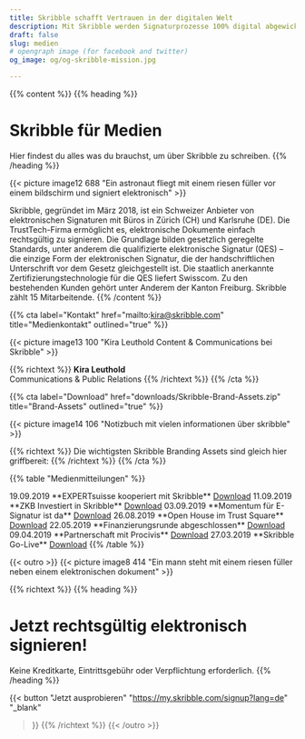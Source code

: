 ```yaml
---
title: Skribble schafft Vertrauen in der digitalen Welt
description: Mit Skribble werden Signaturprozesse 100% digital abgewickelt, basierend auf der qualifizierten elektronischen Signatur “QES” - die e-Unterschrift, die vor Schweizer und EU Gesetz der handschriftlichen Unterschrift gleichgestellt ist.
draft: false
slug: medien
# opengraph image (for facebook and twitter)
og_image: og/og-skribble-mission.jpg

---
```


{{% content %}}
{{% heading %}}
# Skribble für Medien
Hier findest du alles was du brauchst, um über Skribble zu schreiben.
{{% /heading %}}

{{< picture image12 688 "Ein astronaut fliegt mit einem riesen füller vor einem bildschirm und signiert elektronisch" >}}

Skribble, gegründet im März 2018, ist ein Schweizer Anbieter von elektronischen Signaturen mit Büros in Zürich (CH) und Karlsruhe (DE). Die TrustTech-Firma ermöglicht es, elektronische Dokumente einfach rechtsgültig zu signieren. Die Grundlage bilden gesetzlich geregelte Standards, unter anderem die qualifizierte elektronische Signatur (QES) – die einzige Form der elektronischen Signatur, die der handschriftlichen Unterschrift vor dem Gesetz gleichgestellt ist. Die staatlich anerkannte Zertifizierungstechnologie für die QES liefert Swisscom. Zu den bestehenden Kunden gehört unter Anderem der Kanton Freiburg. Skribble zählt 15 Mitarbeitende.
{{% /content %}}

{{% cta
  label="Kontakt"
  href="mailto:kira@skribble.com"
  title="Medienkontakt"
  outlined="true"
%}}

{{< picture image13 100 "Kira Leuthold Content & Communications bei Skribble" >}}

{{% richtext %}}
**Kira Leuthold**<br>
Communications & Public Relations
{{% /richtext %}}
{{% /cta %}}

{{% cta
  label="Download"
  href="downloads/Skribble-Brand-Assets.zip"
  title="Brand-Assets"
  outlined="true"
%}}

{{< picture image14 106 "Notizbuch mit vielen informationen über skribble" >}}

{{% richtext %}}
Die wichtigsten Skribble Branding Assets sind gleich hier griffbereit:
{{% /richtext %}}
{{% /cta %}}

{{% table "Medienmitteilungen" %}}
<tr>
  <td>19.09.2019</td>
  <td>**EXPERTsuisse kooperiert mit Skribble**</td>
  <td>
    <a href="downloads/20190919-Medienmitteilung-EXPERTsuisse-kooperiert-mit-Skribble.pdf" target="_blank">Download</a>
  </td>
</tr>
<tr>
  <td>11.09.2019</td>
  <td>**ZKB Investiert in Skribble**</td>
  <td>
    <a href="downloads/20190911-Medienmitteilung-ZKB-investiert-in-Skribble.pdf" target="_blank">Download</a>
  </td>
</tr>
<tr>
  <td>03.09.2019</td>
  <td>**Momentum für E-Signatur ist da**</td>
  <td>
    <a href="downloads/20190903-Das-Momentum-für-die-elektronische-Signatur-ist-da.pdf" target="_blank">Download</a>
  </td>
</tr>
<tr>
  <td>26.08.2019</td>
  <td>**Open House im Trust Square**</td>
  <td>
    <a href="downloads/20190826-Digitaltag-im-Trust-Square-mit-Skribble.pdf" target="_blank">Download</a>
  </td>
</tr>
<tr>
  <td>22.05.2019</td>
  <td>**Finanzierungsrunde abgeschlossen**</td>
  <td>
    <a href="downloads/20190522-medienmitteilung-skribble-abschluss-finanzierungsrunde.pdf" target="_blank">Download</a>
  </td>
</tr>
<tr>
  <td>09.04.2019</td>
  <td>**Partnerschaft mit Procivis**</td>
  <td>
    <a href="downloads/20190409-press-release-procivis-skribble-collaboration.pdf" target="_blank">Download</a>
  </td>
</tr>
<tr>
  <td style="width:10%;">27.03.2019</td>
  <td style="width:80%;">**Skribble Go-Live**</td>
  <td style="width:10%;">
    <a href="downloads/20190327-medienmitteilung-skribble-go-live.pdf" target="_blank">Download</a>
  </td>
</tr>
{{% /table %}}


{{< outro >}}
{{< picture image8 414 "Ein mann steht mit einem riesen füller neben einem elektronischen dokument" >}}

{{% richtext %}}
{{% heading %}}
# Jetzt rechtsgültig elektronisch signieren!
Keine Kreditkarte, Eintrittsgebühr oder Verpflichtung erforderlich.
{{% /heading %}}

{{< button
  "Jetzt ausprobieren"
  "https://my.skribble.com/signup?lang=de"
  "_blank"
>}}
{{% /richtext %}}
{{< /outro >}}
